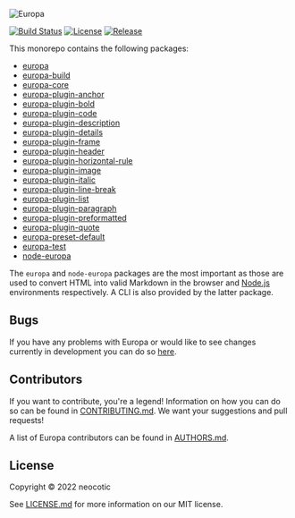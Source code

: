 ![Europa](https://cdn.rawgit.com/neocotic/europa-branding/master/assets/banner/europa/europa-banner-500x200.png)

[![Build Status](https://img.shields.io/github/workflow/status/neocotic/europa/CI/develop?style=flat-square)](https://github.com/neocotic/europa/actions/workflows/ci.yml)
[![License](https://img.shields.io/github/license/neocotic/europa.svg?style=flat-square)](https://github.com/neocotic/europa/blob/main/LICENSE.md)
[![Release](https://img.shields.io/github/release/neocotic/europa.svg?style=flat-square)](https://github.com/neocotic/europa)

This monorepo contains the following packages:

* [europa](https://github.com/neocotic/europa/tree/main/packages/europa)
* [europa-build](https://github.com/neocotic/europa/tree/main/packages/europa-build)
* [europa-core](https://github.com/neocotic/europa/tree/main/packages/europa-core)
* [europa-plugin-anchor](https://github.com/neocotic/europa/tree/main/packages/europa-plugin-anchor)
* [europa-plugin-bold](https://github.com/neocotic/europa/tree/main/packages/europa-plugin-bold)
* [europa-plugin-code](https://github.com/neocotic/europa/tree/main/packages/europa-plugin-code)
* [europa-plugin-description](https://github.com/neocotic/europa/tree/main/packages/europa-plugin-description)
* [europa-plugin-details](https://github.com/neocotic/europa/tree/main/packages/europa-plugin-details)
* [europa-plugin-frame](https://github.com/neocotic/europa/tree/main/packages/europa-plugin-frame)
* [europa-plugin-header](https://github.com/neocotic/europa/tree/main/packages/europa-plugin-header)
* [europa-plugin-horizontal-rule](https://github.com/neocotic/europa/tree/main/packages/europa-plugin-horizontal-rule)
* [europa-plugin-image](https://github.com/neocotic/europa/tree/main/packages/europa-plugin-image)
* [europa-plugin-italic](https://github.com/neocotic/europa/tree/main/packages/europa-plugin-italic)
* [europa-plugin-line-break](https://github.com/neocotic/europa/tree/main/packages/europa-plugin-line-break)
* [europa-plugin-list](https://github.com/neocotic/europa/tree/main/packages/europa-plugin-list)
* [europa-plugin-paragraph](https://github.com/neocotic/europa/tree/main/packages/europa-plugin-paragraph)
* [europa-plugin-preformatted](https://github.com/neocotic/europa/tree/main/packages/europa-plugin-preformatted)
* [europa-plugin-quote](https://github.com/neocotic/europa/tree/main/packages/europa-plugin-quote)
* [europa-preset-default](https://github.com/neocotic/europa/tree/main/packages/europa-preset-default)
* [europa-test](https://github.com/neocotic/europa/tree/main/packages/europa-test)
* [node-europa](https://github.com/neocotic/europa/tree/main/packages/node-europa)

The `europa` and `node-europa` packages are the most important as those are used to convert HTML into valid Markdown in
the browser and [Node.js](https://nodejs.org) environments respectively. A CLI is also provided by the latter package.

## Bugs

If you have any problems with Europa or would like to see changes currently in development you can do so
[here](https://github.com/neocotic/europa/issues).

## Contributors

If you want to contribute, you're a legend! Information on how you can do so can be found in
[CONTRIBUTING.md](https://github.com/neocotic/europa/blob/main/CONTRIBUTING.md). We want your suggestions and pull
requests!

A list of Europa contributors can be found in [AUTHORS.md](https://github.com/neocotic/europa/blob/main/AUTHORS.md).

## License

Copyright © 2022 neocotic

See [LICENSE.md](https://github.com/neocotic/europa/raw/main/LICENSE.md) for more information on our MIT license.
